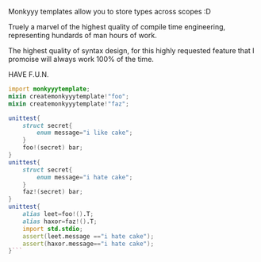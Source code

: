 Monkyyy templates allow you to store types across scopes :D

Truely a marvel of the highest quality of compile time engineering, representing hundards of man hours of work.

The highest quality of syntax design, for this highly requested feature that I promoise will always work 100% of the time.

HAVE F.U.N.

```d
import monkyyytemplate;
mixin createmonkyyytemplate!"foo";
mixin createmonkyyytemplate!"faz";

unittest{
	struct secret{
		enum message="i like cake";
	}
	foo!(secret) bar;
}
unittest{
	struct secret{
		enum message="i hate cake";
	}
	faz!(secret) bar;
}
unittest{
	alias leet=foo!().T;
	alias haxor=faz!().T;
	import std.stdio;
	assert(leet.message =="i hate cake");
	assert(haxor.message=="i hate cake");
}```
